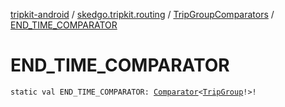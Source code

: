 [tripkit-android](../../index.md) / [skedgo.tripkit.routing](../index.md) / [TripGroupComparators](index.md) / [END_TIME_COMPARATOR](./-e-n-d_-t-i-m-e_-c-o-m-p-a-r-a-t-o-r.md)

# END_TIME_COMPARATOR

`static val END_TIME_COMPARATOR: `[`Comparator`](https://docs.oracle.com/javase/7/docs/api/java/util/Comparator.html)`<`[`TripGroup`](../-trip-group/index.md)`!>!`